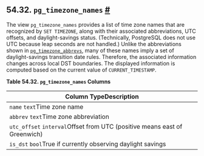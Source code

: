 ## 54.32. `pg_timezone_names` [#](#VIEW-PG-TIMEZONE-NAMES)

The view `pg_timezone_names` provides a list of time zone names that are recognized by `SET TIMEZONE`, along with their associated abbreviations, UTC offsets, and daylight-savings status. (Technically, PostgreSQL does not use UTC because leap seconds are not handled.) Unlike the abbreviations shown in [`pg_timezone_abbrevs`](view-pg-timezone-abbrevs "54.31. pg_timezone_abbrevs"), many of these names imply a set of daylight-savings transition date rules. Therefore, the associated information changes across local DST boundaries. The displayed information is computed based on the current value of `CURRENT_TIMESTAMP`.

**Table 54.32. `pg_timezone_names` Columns**

| Column TypeDescription                                                    |
| ------------------------------------------------------------------------- |
| `name` `text`Time zone name                                               |
| `abbrev` `text`Time zone abbreviation                                     |
| `utc_offset` `interval`Offset from UTC (positive means east of Greenwich) |
| `is_dst` `bool`True if currently observing daylight savings               |